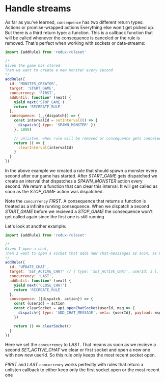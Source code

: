 # Handle streams

As far as you've learned, `consequence` has two different return types: Actions or promise-wrapped actions Everything else won't get picked up. But there is a third return type: a function. This is a callback function that will be called whenever the consequence is canceled or the rule is removed.
That's perfect when working with sockets or data-streams:

```javascript
import {addRule} from 'redux-ruleset'

/*
Given the game has stared
Then we want to create a new monster every second
*/
addRule({
  id: 'MONSTER_CREATOR',
  target: 'START_GAME',
  concurrency: 'FIRST',
  addUntil: function* (next) {
    yield next('STOP_GAME')
    return 'RECREATE_RULE'
  },
  consequence: (_,{dispatch}) => {
    const intervalId = setInterval(() => {
      dispatch({ type: 'SPAWN_MONSTER' })
    }, 1000)

    // unlisten, when rule will be removed or consequence gets canceled
    return () => {
      clearInterval(intervalId)
    }
  }
})
```

In the above example we created a rule that should spawn a monster every second after our game has started. After *START_GAME* gets dispatched we create an interval that dispatches a *SPAWN_MONSTER* action every second. We return a function that can clear this interval. It will get called as soon as the *STOP_GAME* action was dispatched.

Note the `concurrency` *FIRST*. A consequence that returns a function is treated as a infinite running consequence. When we dispatch a second *START_GAME* before we recieved a *STOP_GAME* the consequence won't get called again since the first one is still running

Let's look at another example:

```javascript
import {addRule} from 'redux-ruleset'

/*
Given I open a chat,
Then I want to open a socket that adds new chat-messsages as soon, as my chat-partner writes
*/
addRule({
  id: 'UPDATE_CHAT',
  target: 'SET_ACTIVE_CHAT' // { type: 'SET_ACTIVE_CHAT', userId: 3 },
  concurrency: 'LAST',
  addUntil: function* (next) {
    yield next('CLOSE_CHAT')
    return 'RECREATE_RULE'
  },
  consequence: ({dispatch, action}) => {
    const {userId} = action
    const clearSocket = api.openChatSocket(userId, msg => {
      dispatch({ type: 'ADD_CHAT_MESSAGE', meta: {userId}, payload: msg })
    })

    return () => clearSocket()
  }
})
```

Here we set the `concurrency` to *LAST*. That means as soon as we recieve a second *SET_ACTIVE_CHAT* we clear or first socket and open a new one with new new userId. So this rule only keeps the most recent socket open.

*FIRST* and *LAST* `concurrency` works perfectly with rules that return a unlisten callback to either keep only the first socket open or the most recent one